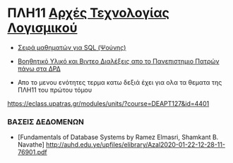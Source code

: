 # ΠΛΗ11 [Αρχές Τεχνολογίας Λογισμικού](https://www.eap.gr/education/undergraduate/computer-science/topics/#arxes_logismikou)

- [Σειρά μαθηματών για SQL (Ψούνης)](https://www.youtube.com/watch?v=fSZ0W5_3fyM&list=PLLMmbOLFy25GgxqcuEhVfPAV4x_3VcLNb)

- [Βοηθητικό Υλικό και Βιντεο Διαλέξεις απο το Πανεπιστημιο Πατρών πάνω στα ΔΡΔ](https://eclass.upatras.gr/modules/units/?course=DEAPT127&id=4404)
 
- Απο το μενου ενότητες τερμα κατω δεξιά έχει για ολα τα θεματα της ΠΛΗ11 του πρώτου τόμου

https://eclass.upatras.gr/modules/units/?course=DEAPT127&id=4401
 
### ΒΑΣΕΙΣ ΔΕΔΟΜΕΝΩΝ ###
- [Fundamentals of Database Systems by Ramez Elmasri, Shamkant B. Navathe] http://auhd.edu.ye/upfiles/elibrary/Azal2020-01-22-12-28-11-76901.pdf
